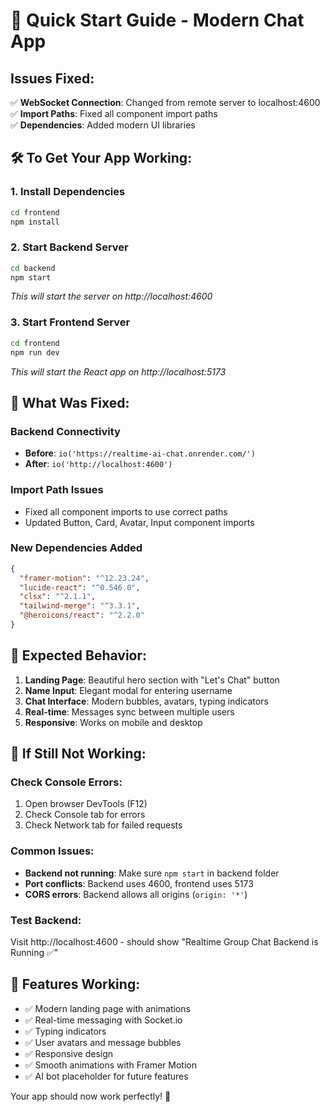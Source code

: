 # 🚀 Quick Start Guide - Modern Chat App

## Issues Fixed:
✅ **WebSocket Connection**: Changed from remote server to localhost:4600  
✅ **Import Paths**: Fixed all component import paths  
✅ **Dependencies**: Added modern UI libraries  

## 🛠 To Get Your App Working:

### 1. Install Dependencies
```bash
cd frontend
npm install
```

### 2. Start Backend Server
```bash
cd backend
npm start
```
*This will start the server on http://localhost:4600*

### 3. Start Frontend Server
```bash
cd frontend
npm run dev
```
*This will start the React app on http://localhost:5173*

## 🔧 What Was Fixed:

### **Backend Connectivity**
- **Before**: `io('https://realtime-ai-chat.onrender.com/')`
- **After**: `io('http://localhost:4600')`

### **Import Path Issues**
- Fixed all component imports to use correct paths
- Updated Button, Card, Avatar, Input component imports

### **New Dependencies Added**
```json
{
  "framer-motion": "^12.23.24",
  "lucide-react": "^0.546.0", 
  "clsx": "^2.1.1",
  "tailwind-merge": "^3.3.1",
  "@heroicons/react": "^2.2.0"
}
```

## 🎯 Expected Behavior:

1. **Landing Page**: Beautiful hero section with "Let's Chat" button
2. **Name Input**: Elegant modal for entering username
3. **Chat Interface**: Modern bubbles, avatars, typing indicators
4. **Real-time**: Messages sync between multiple users
5. **Responsive**: Works on mobile and desktop

## 🐛 If Still Not Working:

### Check Console Errors:
1. Open browser DevTools (F12)
2. Check Console tab for errors
3. Check Network tab for failed requests

### Common Issues:
- **Backend not running**: Make sure `npm start` in backend folder
- **Port conflicts**: Backend uses 4600, frontend uses 5173
- **CORS errors**: Backend allows all origins (`origin: '*'`)

### Test Backend:
Visit http://localhost:4600 - should show "Realtime Group Chat Backend is Running ✅"

## 📱 Features Working:
- ✅ Modern landing page with animations
- ✅ Real-time messaging with Socket.io
- ✅ Typing indicators
- ✅ User avatars and message bubbles
- ✅ Responsive design
- ✅ Smooth animations with Framer Motion
- ✅ AI bot placeholder for future features

Your app should now work perfectly! 🎉
